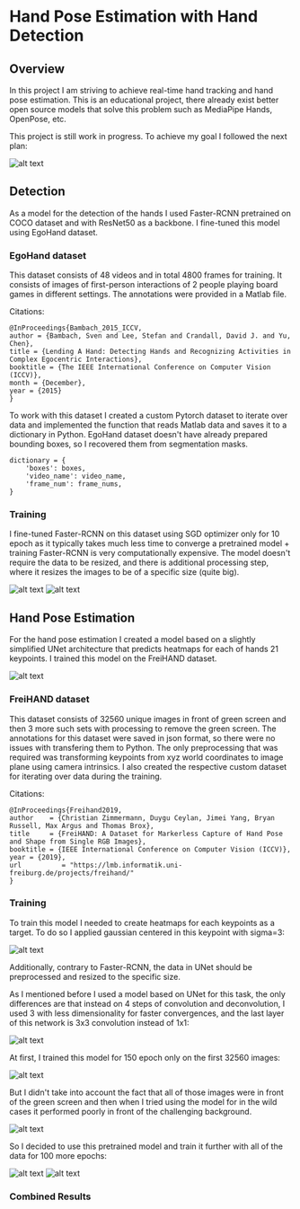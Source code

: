 # Hand Pose Estimation with Hand Detection
## Overview

In this project I am striving to achieve real-time hand tracking and hand pose estimation. This is an educational project, there already exist better open source models that solve this problem such as MediaPipe Hands, OpenPose, etc. 

This project is still work in progress. 
To achieve my goal I followed the next plan:

![alt text](figures/Tracking_plan.png)

## Detection
As a model for the detection of the hands I used Faster-RCNN pretrained on COCO dataset and with ResNet50 as a backbone. I fine-tuned this model using EgoHand dataset.

### EgoHand dataset
This dataset consists of 48 videos and in total 4800 frames for training. It consists of images of first-person interactions of 2 people playing board games in different settings. The annotations were provided in a Matlab file.

Citations:

    @InProceedings{Bambach_2015_ICCV,
    author = {Bambach, Sven and Lee, Stefan and Crandall, David J. and Yu, Chen},
    title = {Lending A Hand: Detecting Hands and Recognizing Activities in Complex Egocentric Interactions},
    booktitle = {The IEEE International Conference on Computer Vision (ICCV)},
    month = {December},
    year = {2015}
    }

To work with this dataset I created a custom Pytorch dataset to iterate over data and implemented the function that reads Matlab data and saves it to a dictionary in Python. EgoHand dataset doesn't have already prepared bounding boxes, so I recovered them from segmentation masks. 

    dictionary = {
        'boxes': boxes,
        'video_name': video_name,
        'frame_num': frame_nums,
    }

### Training

I fine-tuned Faster-RCNN on this dataset using SGD optimizer only for 10 epoch as it typically takes much less time to converge a pretrained model + training Faster-RCNN is very computationally expensive. The model doesn't require the data to be resized, and there is additional processing step, where it resizes the images to be of a specific size (quite big). 

![alt text](figures/Detection_Losses.png)
![alt text](figures/Detection_Results.png)


## Hand Pose Estimation
For the hand pose estimation I created a model based on a slightly simplified UNet architecture that predicts heatmaps for each 
of hands 21 keypoints. I trained this model on the FreiHAND dataset. 

![alt text](figures/hand_keypoints.png)

### FreiHAND dataset
This dataset consists of 32560 unique images in front of green screen and then 3 more such sets with processing to remove the green screen. The annotations for this dataset were saved in json format, so there were no issues with transfering them to Python. The only preprocessing that was required was transforming keypoints from xyz world coordinates to image plane using camera intrinsics. I also created the respective custom dataset for iterating over data during the training. 

Citations:

    @InProceedings{Freihand2019,
    author    = {Christian Zimmermann, Duygu Ceylan, Jimei Yang, Bryan Russell, Max Argus and Thomas Brox},
    title     = {FreiHAND: A Dataset for Markerless Capture of Hand Pose and Shape from Single RGB Images},
    booktitle = {IEEE International Conference on Computer Vision (ICCV)},
    year = {2019},
    url          = "https://lmb.informatik.uni-freiburg.de/projects/freihand/"
    }

### Training
To train this model I needed to create heatmaps for each keypoints as a target. To do so I applied gaussian centered in this keypoint with sigma=3:

![alt text](figures/heatmaps2.png)

Additionally, contrary to Faster-RCNN, the data in UNet should be preprocessed and resized to the specific size. 

As I mentioned before I used a model based on UNet for this task, the only differences are that instead on 4 steps of convolution and deconvolution, I used 3 with less dimensionality for faster convergences, and the last layer of this network is 3x3 convolution instead of 1x1: 

![alt text](figures/unet-architectures.png)

At first, I trained this model for 150 epoch only on the first 32560 images:

![alt text](figures/Losses_150.png)

But I didn't take into account the fact that all of those images were in front of the green screen and then when I tried using the model for in the wild cases it performed poorly in front of the challenging background.

![alt text](figures/Results_Initial.png)

So I decided to use this pretrained model and train it further with all of the data for 100 more epochs: 

![alt text](figures/Losses.png)
![alt text](figures/Results.png)

### Combined Results 
